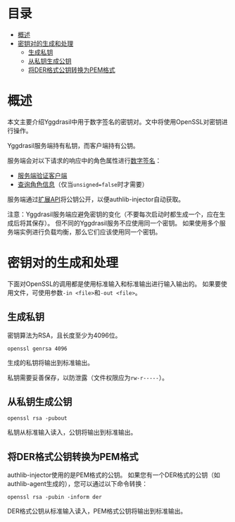 目录
=================

   * [概述](#概述)
   * [密钥对的生成和处理](#密钥对的生成和处理)
      * [生成私钥](#生成私钥)
      * [从私钥生成公钥](#从私钥生成公钥)
      * [将DER格式公钥转换为PEM格式](#将der格式公钥转换为pem格式)

# 概述
本文主要介绍Yggdrasil中用于数字签名的密钥对。文中将使用OpenSSL对密钥进行操作。

Yggdrasil服务端持有私钥，而客户端持有公钥。

服务端会对以下请求的响应中的角色属性进行[数字签名](https://github.com/to2mbn/authlib-injector/wiki/Yggdrasil%E6%9C%8D%E5%8A%A1%E7%AB%AF%E6%8A%80%E6%9C%AF%E8%A7%84%E8%8C%83#%E8%A7%92%E8%89%B2%E4%BF%A1%E6%81%AF%E7%9A%84%E5%BA%8F%E5%88%97%E5%8C%96)：
 * [服务端验证客户端](https://github.com/to2mbn/authlib-injector/wiki/Yggdrasil%E6%9C%8D%E5%8A%A1%E7%AB%AF%E6%8A%80%E6%9C%AF%E8%A7%84%E8%8C%83#%E6%9C%8D%E5%8A%A1%E7%AB%AF%E9%AA%8C%E8%AF%81%E5%AE%A2%E6%88%B7%E7%AB%AF)
 * [查询角色信息](https://github.com/to2mbn/authlib-injector/wiki/Yggdrasil%E6%9C%8D%E5%8A%A1%E7%AB%AF%E6%8A%80%E6%9C%AF%E8%A7%84%E8%8C%83#%E6%9F%A5%E8%AF%A2%E5%8D%95%E4%B8%AA%E8%A7%92%E8%89%B2)（仅当`unsigned=false`时才需要）

服务端通过[扩展API](https://github.com/to2mbn/authlib-injector/wiki/Yggdrasil%E6%9C%8D%E5%8A%A1%E7%AB%AF%E6%8A%80%E6%9C%AF%E8%A7%84%E8%8C%83#%E6%9C%8D%E5%8A%A1%E7%AB%AF%E4%BF%A1%E6%81%AF%E8%8E%B7%E5%8F%96)将公钥公开，以便authlib-injector自动获取。

注意：Yggdrasil服务端应避免密钥的变化（不要每次启动时都生成一个，应在生成后将其保存）。
但不同的Yggdrasil服务不应使用同一个密钥。
如果使用多个服务端实例进行负载均衡，那么它们应该使用同一个密钥。

# 密钥对的生成和处理
下面对OpenSSL的调用都是使用标准输入和标准输出进行输入输出的。
如果要使用文件，可使用参数`-in <file>`和`-out <file>`。

## 生成私钥
密钥算法为RSA，且长度至少为4096位。

```
openssl genrsa 4096
```

生成的私钥将输出到标准输出。

私钥需要妥善保存，以防泄露（文件权限应为`rw-r-----`）。

## 从私钥生成公钥
```
openssl rsa -pubout
```

私钥从标准输入读入，公钥将输出到标准输出。

## 将DER格式公钥转换为PEM格式
authlib-injector使用的是PEM格式的公钥。
如果您有一个DER格式的公钥（如authlib-agent生成的），您可以通过以下命令转换：

```
openssl rsa -pubin -inform der
```

DER格式公钥从标准输入读入，PEM格式公钥将输出到标准输出。

